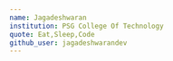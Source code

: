 ```yaml
---
name: Jagadeshwaran
institution: PSG College Of Technology
quote: Eat,Sleep,Code
github_user: jagadeshwarandev
---
```

